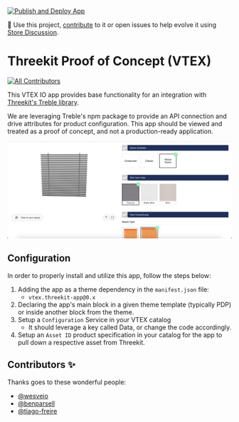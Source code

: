 [![Publish and Deploy App](https://github.com/tiago-freire/threekit-app/actions/workflows/publish-and-deploy.yml/badge.svg)](https://github.com/tiago-freire/threekit-app/actions/workflows/publish-and-deploy.yml)

📢 Use this project, [contribute](https://github.com/{OrganizationName}/{AppName}) to it or open issues to help evolve it using [Store Discussion](https://github.com/vtex-apps/store-discussion).

# Threekit Proof of Concept (VTEX)

<!-- DOCS-IGNORE:start -->
<!-- ALL-CONTRIBUTORS-BADGE:START - Do not remove or modify this section -->

[![All Contributors](https://img.shields.io/badge/all_contributors-0-orange.svg?style=flat-square)](#contributors-)

<!-- ALL-CONTRIBUTORS-BADGE:END -->
<!-- DOCS-IGNORE:end -->

This VTEX IO app provides base functionality for an integration with [Threekit's Treble library](https://treble.threekit.com/).

We are leveraging Treble's npm package to provide an API connection and drive attributes for product configuration. This app should be viewed and treated as a proof of concept, and not a production-ready application.


![Configurator](./img/main.png)

## Configuration

In order to properly install and utilize this app, follow the steps below:

1. Adding the app as a theme dependency in the `manifest.json` file:
   - `vtex.threekit-app@0.x`
2. Declaring the app's main block in a given theme template (typically PDP) or inside another block from the theme.
3. Setup a `Configuration` Service in your VTEX catalog
   - It should leverage a key called Data, or change the code accordingly.
4. Setup an `Asset ID` product specification in your catalog for the app to pull down a respective asset from Threekit.

<!-- Next, add the **props table** containing your block's props.

If the app exports more than one block, create several tables - one for each block. For example:

### `block-1` props

| Prop name | Type     | Description | Default value |
| --------- | -------- | ----------- | ------------- |
| `XXXXX`   | `XXXXXX` | XXXXXXXX    | `XXXXXX`      |

### `block-2` props

| Prop name | Type     | Description | Default value |
| --------- | -------- | ----------- | ------------- |
| `XXXXX`   | `XXXXXX` | XXXXXXXX    | `XXXXXX`      |

Prop types are:

- `string`
- `enum`
- `number`
- `boolean`
- `object`
- `array`

When documenting a prop whose type is `object` or `array` another prop table will be needed. You can create it following the example below:

- `propName` object:

| Prop name | Type     | Description | Default value |
| --------- | -------- | ----------- | ------------- |
| `XXXXX`   | `XXXXXX` | XXXXXXXX    | `XXXXXX`      |

Remember to also use this Configuration section to **showcase any necessary disclaimer** related to the app and its blocks, such as the different behavior it may display during its configuration.

## Modus Operandi _(not mandatory)_

There are scenarios in which an app can behave differently in a store, according to how it was added to the catalog, for example. It's crucial to go through these **behavioral changes** in this section, allowing users to fully understand the **practical application** of the app in their store.

If you feel compelled to give further details about the app, such as it's **relationship with the VTEX admin**, don't hesitate to use this section.

## Customization

The first thing that should be present in this section is the sentence below, showing users the recipe pertaining to CSS customization in apps:

`In order to apply CSS customizations in this and other blocks, follow the instructions given in the recipe on [Using CSS Handles for store customization](https://vtex.io/docs/recipes/style/using-css-handles-for-store-customization).`

Thereafter, you should add a single column table with the available CSS handles for the app, like the one below. Note that the Handles must be ordered alphabetically.

| CSS Handles |
| ----------- |
| `XXXXX`     |
| `XXXXX`     |
| `XXXXX`     |
| `XXXXX`     |
| `XXXXX`     |

If there are none, add the following sentence instead:

`No CSS Handles are available yet for the app customization.` -->

<!-- DOCS-IGNORE:start -->

## Contributors ✨

Thanks goes to these wonderful people:
- [@wesveio](https://github.com/wesveio)
- [@benparsell](https://github.com/benparsell)
- [@tiago-freire](https://github.com/tiago-freire)

<!-- ALL-CONTRIBUTORS-LIST:START - Do not remove or modify this section -->
<!-- prettier-ignore-start -->
<!-- markdownlint-disable -->
<!-- markdownlint-enable -->
<!-- prettier-ignore-end -->

<!-- ALL-CONTRIBUTORS-LIST:END -->

<!-- DOCS-IGNORE:end -->

